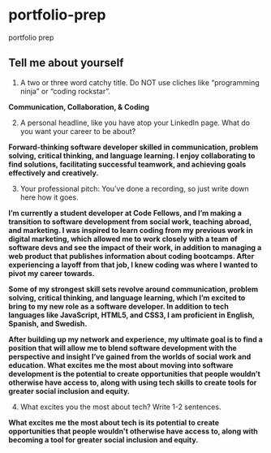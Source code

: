 # portfolio-prep
portfolio prep

## Tell me about yourself

1. A two or three word catchy title. Do NOT use cliches like “programming ninja” or “coding rockstar”.

**Communication, Collaboration, & Coding**


2. A personal headline, like you have atop your LinkedIn page. What do you want your career to be about?

**Forward-thinking software developer skilled in communication, problem solving, critical thinking, and language learning. I enjoy collaborating to find solutions, facilitating successful teamwork, and achieving goals effectively and creatively.**


3. Your professional pitch: You’ve done a recording, so just write down here how it goes.

**I’m currently a student developer at Code Fellows, and I’m making a transition to software development from social work, teaching abroad, and marketing. I was inspired to learn coding from my previous work in digital marketing, which allowed me to work closely with a team of software devs and see the impact of their work, in addition to managing a web product that publishes information about coding bootcamps. After experiencing a layoff from that job, I knew coding was where I wanted to pivot my career towards.**

**Some of my strongest skill sets revolve around communication, problem solving, critical thinking, and language learning, which I’m excited to bring to my new role as a software developer. In addition to tech languages like JavaScript, HTML5, and CSS3, I am proficient in English, Spanish, and Swedish.** 

**After building up my network and experience, my ultimate goal is to find a position that will allow me to blend software development with the perspective and insight I’ve gained from the worlds of social work and education. What excites me the most about moving into software development is the potential to create opportunities that people wouldn’t otherwise have access to, along with using tech skills to create tools for greater social inclusion and equity.**


4. What excites you the most about tech? Write 1-2 sentences.

**What excites me the most about tech is its potential to create opportunities that people wouldn't otherwise have access to, along with becoming a tool for greater social inclusion and equity.**